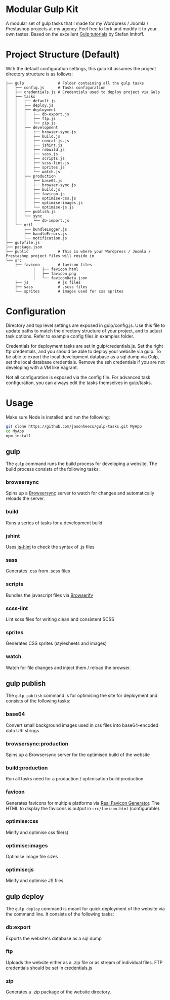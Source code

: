 # Modular Gulp Kit
A modular set of gulp tasks that I made for my Wordpress / Joomla / Prestashop projects at my agency. Feel free to fork and modify it to your own tastes. Based on the excellent [Gulp tutorials](http://stefanimhoff.de/2014/gulp-tutorial-1-intro-setup/) by Stefan Imhoff.

# Project Structure (Default)
With the default configuration settings, this gulp kit assumes the project directory structure is as follows:
```
├── gulp               # Folder containing all the gulp tasks
│   ├── config.js      # Tasks configuration
│   ├── credentials.js # Credentials used to deploy project via Gulp
│   ├── tasks
│   │   ├── default.js
│   │   ├── deploy.js
│   │   ├── deployment
│   │   │   ├── db-export.js
│   │   │   ├── ftp.js
│   │   │   └── zip.js
│   │   ├── development
│   │   │   ├── browser-sync.js
│   │   │   ├── build.js
│   │   │   ├── concat-js.js
│   │   │   ├── jshint.js
│   │   │   ├── rebuild.js
│   │   │   ├── sass.js
│   │   │   ├── scripts.js
│   │   │   ├── scss-lint.js
│   │   │   ├── sprites.js
│   │   │   └── watch.js
│   │   ├── production
│   │   │   ├── base64.js
│   │   │   ├── browser-sync.js
│   │   │   ├── build.js
│   │   │   ├── favicon.js
│   │   │   ├── optimise-css.js
│   │   │   ├── optimise-images.js
│   │   │   └── optimise-js.js
│   │   ├── publish.js
│   │   └── sync
│   │       └── db-import.js
│   └── util
│       ├── bundleLogger.js
│       ├── handleErrors.js
│       └── notification.js
├── gulpfile.js
├── package.json
├── public             # This is where your Wordpress / Joomla / Prestashop project files will reside in
└── src
    ├── favicon        # favicon files
            │   ├── favicon.html
            │   ├── favicon.png
            │   └── faviconData.json
    ├── js             # js files
    ├── sass           # .scss files
    └── sprites        # images used for css sprites
```

# Configuration
Directory and top level settings are exposed in gulp/config.js. Use this file to update paths to match the directory structure of your project, and to adjust task options. Refer to example config files in examples folder.

Credentials for deployment tasks are set in gulp/credentials.js. Set the right ftp credentials, and you should be able to deploy your website via gulp. To be able to export the local development database as a sql dump via Gulp, set the local database credentials. Remove the ssh credentials if you are not developing with a VM like Vagrant.

Not all configuration is exposed via the config file. For advanced task configuration, you can always edit the tasks themselves in gulp/tasks.

# Usage
Make sure Node is installed and run the following:
```bash
git clone https://github.com/jasonheecs/gulp-tasks.git MyApp
cd MyApp
npm install
```
## gulp
The `gulp` command runs the build process for developing a website. The build process consists of the following tasks:
### browsersync
Spins up a [Browsersync](https://www.browsersync.io/) server to watch for changes and automatically reloads the server.
### build
Runs a series of tasks for a development build
### jshint
Uses [js-hint](http://jshint.com/) to check the syntax of .js files
### sass
Generates .css from .scss files
### scripts
Bundles the javascript files via [Browserify](http://browserify.org/)
### scss-lint
Lint scss files for writing clean and consistent SCSS
### sprites
Generates CSS sprites (stylesheets and images)
### watch
Watch for file changes and inject them / reload the browser.

## gulp publish
The `gulp publish` command is for optimising the site for deployment and consists of the following tasks:
### base64
Convert small background images used in css files into base64-encoded data URI strings
### browsersync:production
Spins up a Browsersync server for the optimised build of the website
### build:production
Run all tasks need for a production / optimisation build:production
### favicon
Generates favicons for multiple platforms via [Real Favicon Generator](http://realfavicongenerator.net/). The HTML to display the favicons is output in `src/favicon.html` (configurable). 
### optimise:css
Minify and optimise css file(s)
### optimise:images
Optimise image file sizes
### optimise:js
Minify and optimise JS files

## gulp deploy
The `gulp deploy` command is meant for quick deployment of the website via the command line. It consists of the following tasks:
### db:export
Exports the website's database as a sql dump
### ftp
Uploads the website either as a .zip file or as stream of individual files. FTP credentials should be set in credentials.js
### zip
Generates a .zip package of the website directory.